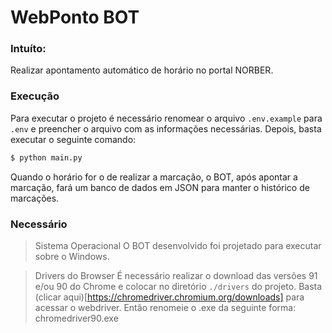 WebPonto BOT
============

### Intuíto:
Realizar apontamento automático de horário no portal NORBER.

### Execução
Para executar o projeto é necessário renomear o arquivo `.env.example` para `.env` e preencher o arquivo com as informações necessárias.
Depois, basta executar o seguinte comando:

```Bash
$ python main.py
```

Quando o horário for o de realizar a marcação, o BOT, após apontar a marcação, fará um banco de dados em JSON para manter o histórico de marcações.

### Necessário

> Sistema Operacional
O BOT desenvolvido foi projetado para executar sobre o Windows.

> Drivers do Browser
É necessário realizar o download das versões 91 e/ou 90 do Chrome e colocar no diretório `./drivers` do projeto.
Basta (clicar aqui)[https://chromedriver.chromium.org/downloads] para acessar o webdriver.
Então renomeie o .exe da seguinte forma: chromedriver90.exe
